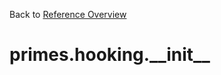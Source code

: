 
Back to [Reference Overview](https://github.com/pyrustic/primes/blob/master/docs/reference)

# primes.hooking.\_\_init\_\_



<br>


